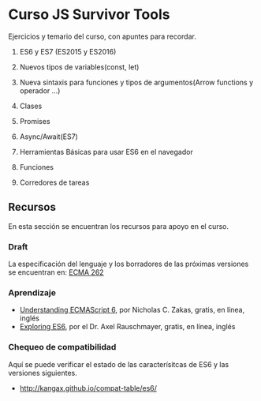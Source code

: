 # Curso JS Survivor Tools

Ejercicios y temario del curso, con apuntes para recordar.

1. ES6 y ES7 (ES2015 y ES2016)
  1. Nuevos tipos de variables(const, let)
  2. Nueva sintaxis para funciones y tipos de argumentos(Arrow functions y operador ...)
  3. Clases
  4. Promises
  5. Async/Await(ES7)

2. Herramientas Básicas para usar ES6 en el navegador
3. Funciones
4. Corredores de tareas

## Recursos

En esta sección se encuentran los recursos para apoyo en el curso.

### Draft

La especificación del lenguaje y los borradores de las próximas versiones se encuentran en:
[ECMA 262](https://tc39.github.io/ecma262/)

### Aprendizaje

- [Understanding ECMAScript 6](https://leanpub.com/understandinges6/read/), por Nicholas C. Zakas, gratis, en línea, inglés
- [Exploring ES6](http://exploringjs.com/es6.html), por el Dr. Axel Rauschmayer, gratis, en línea, inglés

### Chequeo de compatibilidad

Aquí se puede verificar el estado de las caracterísitcas de ES6 y las versiones siguientes.

 - http://kangax.github.io/compat-table/es6/